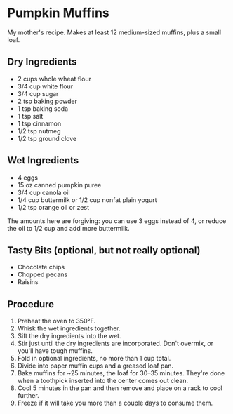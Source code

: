 # Pumpkin Muffins

My mother's recipe. Makes at least 12 medium-sized muffins, plus a small loaf.

## Dry Ingredients

- 2 cups whole wheat flour
- 3/4 cup white flour
- 3/4 cup sugar
- 2 tsp baking powder
- 1 tsp baking soda
- 1 tsp salt
- 1 tsp cinnamon
- 1/2 tsp nutmeg
- 1/2 tsp ground clove

## Wet Ingredients

- 4 eggs
- 15 oz canned pumpkin puree
- 3/4 cup canola oil
- 1/4 cup buttermilk or 1/2 cup nonfat plain yogurt
- 1/2 tsp orange oil or zest

The amounts here are forgiving: you can use 3 eggs instead of 4, or reduce the oil to 1/2 cup and add more buttermilk.

## Tasty Bits (optional, but not really optional)

- Chocolate chips
- Chopped pecans
- Raisins

## Procedure

1. Preheat the oven to 350°F.
2. Whisk the wet ingredients together.
3. Sift the dry ingredients into the wet.
4. Stir just until the dry ingredients are incorporated. Don't overmix, or you'll have tough muffins.
5. Fold in optional ingredients, no more than 1 cup total.
6. Divide into paper muffin cups and a greased loaf pan.
7. Bake muffins for ~25 minutes, the loaf for 30–35 minutes. They're done when a toothpick inserted into the center comes out clean.
8. Cool 5 minutes in the pan and then remove and place on a rack to cool further.
9. Freeze if it will take you more than a couple days to consume them.

